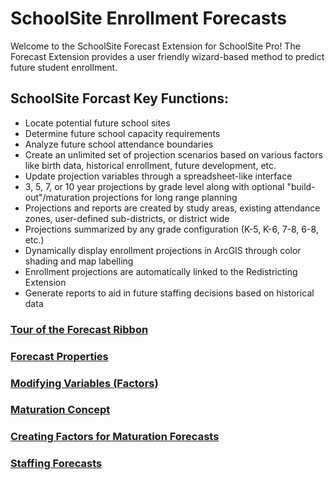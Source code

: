 # SchoolSite Enrollment Forecasts
Welcome to the SchoolSite Forecast Extension for SchoolSite Pro! The Forecast Extension provides a user friendly wizard-based method to predict future student enrollment.
&nbsp;

## SchoolSite Forcast Key Functions:
* Locate potential future school sites
* Determine future school capacity requirements
* Analyze future school attendance boundaries
* Create an unlimited set of projection scenarios based on various factors like birth data, historical enrollment, future development, etc.
* Update projection variables through a spreadsheet-like interface
* 3, 5, 7, or 10 year projections by grade level along with optional "build-out"/maturation projections for long range planning
* Projections and reports are created by study areas, existing attendance zones, user-defined sub-districts, or district wide
* Projections summarized by any grade configuration (K-5, K-6, 7-8, 6-8, etc.)
* Dynamically display enrollment projections in ArcGIS through color shading and map labelling
* Enrollment projections are automatically linked to the Redistricting Extension
* Generate reports to aid in future staffing decisions based on historical data


### [Tour of the Forecast Ribbon](briefTour.md)

### [Forecast Properties](forecastProperties/index.md)

### [Modifying Variables (Factors)](modifyingFactors/index.md)

### [Maturation Concept](maturationConcept/index.md)

### [Creating Factors for Maturation Forecasts](maturationFactors/index.md)

### [Staffing Forecasts](staffingForecasts/index.md)

